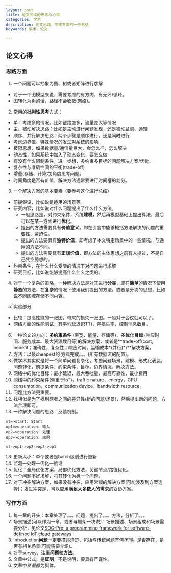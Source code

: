 ```yaml
---
layout: post
title: 论文阅读的思考与心得
categories: 学术
description: 论文思路、写作方面的一些总结
keywords: 学术，论文

---
```


## 论文心得

### 思路方面

1. 一个问题可以抽象为图、树或者矩阵进行求解

* 对于一个图模型来说，需要考虑的有方向、有无环/循环。
* 图转化为树的话，路径不会收敛(网络)。



2. 常用的**批判性思考**方式：

* 单：考虑多的情况。比如链路变多，流量变大等情况
* 主、被动解决思路：比如是主动进行问题发现，还是被动监测、通知
* 顺序、并行解决思路：两个步骤是顺序进行，还是同时进行
* 考虑边界值、特殊情况的发生对系统的影响
* 极限思想，如果数据量/通信量巨大，会怎么样，怎么解决
* 动态性，如果系统中加入了动态变化，要怎么做
* 有没有什么限制条件，进一步想，多约束多目标的问题解决方案/优化。
* 复杂性与准确性间的平衡(trade-off)
* 增量(存储、计算力)角度思考问题。
* 时间角度是否有价值，解决方法通常要进行时间槽的划分。



3. 一个解决方案的基本要素（要参考这个进行总结）

* 前提假设，比如说是适用的场景等。
* 研究内容，比如说对什么问题提出了什么什么方法。
  * 一般思路是，对约束条件，系统**建模**，然后再模型基础上提出算法，最后可以在某一方面进行**优化**。
  * 提出的方法需要具有**价值意义**，即在引言中能够概括方法解决的问题的重要性、紧迫性。
  * 提出的方法要具有**独特价值**，即考虑了本文特定场景中的一些情况，与通用的方法不同。
  * 提出的方法需要具有**正规价值**，即方法的主体思想之前有人提过，不是自己凭空臆想的。
* 约束条件，在什么什么受限的情况下对问题进行求解
* 研究目标，比如说能够提高什么什么之类的。



4. 对于一个复杂的策略，一种解决方法是对其进行**分类**，即在**简单**的情况下使用**静态**的方法，在**复杂**的情况下使用我们提出的方法。或者是分块的思想，比如说不同区域存储不同内容。



5. 实验部分

* 比较：提高性能的一张图，带来的损失一张图。一般对于会议就可以了。
* 网络方面的性能测试，有平均延迟(RTT)，包损失率，控制消息数目。


6. 一种论文的方向：**多约束条件** (带宽、能量、存储等)、**多优化目标** (响应时间、服务成本、最大资源数目等)的解决方案，或者是**trade-off(cost, benefit；准确性，复杂性；响应时间，运输成本*(并行)*)**解决方案。
7. 方法：以最cheapest的 方式完成。。。(所有数据流的配置)。
8. 做学术其实就是将一个简单问题复杂化，考虑问题场景，建模、形式化表达，问题转化，前提条件，约束条件，目标，边界情况，解决方法。
9. 网络中的优化目标：最小延迟，最大吞吐量，最高可靠性，最小费用
10. 网络中的约束条件(侧重于IoT)，traffic nature，energy，CPU consumption，communication device，bandwidth resource。
11. 问题比方法更重要。
12. 找相似是为了找到两者之间的差异性(新的问题/场景)，然后提出新的问题，方法合理即可。
13. 一种解决问题的思路：反馈机制。

``` flow
st=>start: Start
op1=>operation: 输入
op2=>operation: 处理
op3=>operation: 结果

st->op1->op2->op3->op1

```

13. 更新大小：单个或者是batch级别进行更新
14. 监测—处理—优化—验证
15. 优化：全局优化方案，局部优化方法，关键节点/路径优化。
16. 一个问题不好求解，将其转化为另一个问题。
17. 对于冲突解决方案，如果没有冲突，应用常规的解决方案(可能涉及到方案选择)；发生冲突是，可以应用**满足大多数人的需求**的妥协方案。

### 写作方面

1. 每一章的开头：本章处理了。。。问题，提出了。。。方法，分析了。。。
2. 场景描述(可以作为一章，或者与框架一块说)：场景描述、场景组成和场景需要分析，见论文[SDG-Pro: a programming framework for software-defined IoT cloud gateways](https://link.springer.com/article/10.1186/s13174-015-0037-1)
3. Introduction**问题**一定要描述清楚，包括与传统问题有何*不同*，是否存在，是否有相关场景(可能需要介绍)。
4. 对于survey，注重**问题**和**方法**。
5. 文章中公式，是**证明**，不是说明，要具有严谨性。
6. 文章中*变量*都为斜体。


